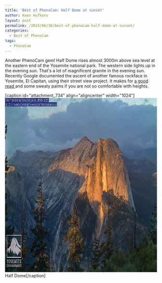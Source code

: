 ```yaml
---
title: 'Best of PhenoCam: Half Dome at sunset'
author: Koen Hufkens
layout: post
permalink: /2015/06/30/best-of-phenocam-half-dome-at-sunset/
categories:
  - Best of PhenoCam
tags:
  - PhenoCam
---
```

Another PhenoCam gem! Half Dome rises almost 3000m above sea level at the eastern end of the Yosemite national park. The western side lights up in the evening sun. That's a lot of magnificent granite in the evening sun. Recently Google documented the ascent of another famous rockface in Yosemite, El Capitan, using their street view project. It makes for <a href="http://googleblog.blogspot.com/2015/06/vertical-street-view-of-worlds-most.html">a good read </a>and some sweaty palms if you are not so comfortable with heights.

[caption id="attachment_734" align="aligncenter" width="1024"]<a href="/uploads/2015/06/18657991184_c9d9af26eb_o.jpg" rel="https://flic.kr/p/uqK5Kb"><img class="wp-image-734 size-large" src="/uploads/2015/06/18657991184_c9d9af26eb_o-1024x576.jpg" alt="Half Dome" width="1024" height="576" /></a> Half Dome[/caption]

&nbsp;